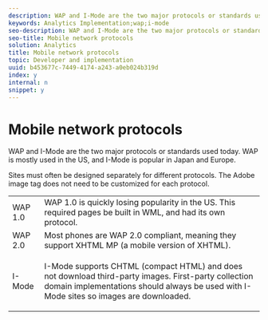 ```yaml
---
description: WAP and I-Mode are the two major protocols or standards used today. WAP is mostly used in the US, and I-Mode is popular in Japan and Europe.
keywords: Analytics Implementation;wap;i-mode
seo-description: WAP and I-Mode are the two major protocols or standards used today. WAP is mostly used in the US, and I-Mode is popular in Japan and Europe.
seo-title: Mobile network protocols
solution: Analytics
title: Mobile network protocols
topic: Developer and implementation
uuid: b453677c-7449-4174-a243-a0eb024b319d
index: y
internal: n
snippet: y
---
```


# Mobile network protocols

WAP and I-Mode are the two major protocols or standards used today. WAP is mostly used in the US, and I-Mode is popular in Japan and Europe.

 Sites must often be designed separately for different protocols. The Adobe image tag does not need to be customized for each protocol. 

<table id="table_EBE71664615F48E28B05C767ABDA062B"> 
 <tbody> 
  <tr> 
   <td colname="col1"> WAP 1.0 </td> 
   <td colname="col2"> WAP 1.0 is quickly losing popularity in the US. This required pages be built in WML, and had its own protocol. </td> 
  </tr> 
  <tr> 
   <td colname="col1"> WAP 2.0 </td> 
   <td colname="col2"> Most phones are WAP 2.0 compliant, meaning they support XHTML MP (a mobile version of XHTML). </td> 
  </tr> 
  <tr> 
   <td colname="col1"> I-Mode </td> 
   <td colname="col2"> <p> I-Mode supports CHTML (compact HTML) and does not download third-party images. First-party collection domain implementations should always be used with I-Mode sites so images are downloaded. </p> </td> 
  </tr> 
 </tbody> 
</table>

